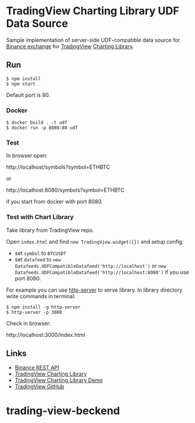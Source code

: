 # TradingView Charting Library UDF Data Source

Sample implementation of server-side UDF-compatible data source for [Binance exchange](https://www.binance.com/) for [TradingView](https://www.tradingview.com/) [Charting Library](https://www.tradingview.com/HTML5-stock-forex-bitcoin-charting-library/).

## Run

```
$ npm install
$ npm start
```

Default port is 80.

### Docker

```
$ docker build . -t udf
$ docker run -p 8080:80 udf
```

### Test

In browser open:

http://localhost/symbols?symbol=ETHBTC

or

http://localhost:8080/symbols?symbol=ETHBTC

if you start from docker with port 8080.

### Test with Chart Library

Take library from TradingView repo.

Open `index.html` and find `new TradingView.widget({})` and setup config:

- set `symbol` to `BTCUSDT`
- set `datafeed` to `new Datafeeds.UDFCompatibleDatafeed('http://localhost')` or `new Datafeeds.UDFCompatibleDatafeed('http://localhost:8080')` if you use port 8080.

For example you can use [http-server](https://www.npmjs.com/package/http-server) to serve library. In library directory write commands in terminal:

```
$ npm install -g http-server
$ http-server -p 3000
```

Check in browser:

http://localhost:3000/index.html

## Links

* [Binance REST API](https://github.com/binance-exchange/binance-official-api-docs)
* [TradingView Charting Library](https://www.tradingview.com/HTML5-stock-forex-bitcoin-charting-library/)
* [TradingView Charting Library Demo](https://charting-library.tradingview.com/)
* [TradingView GitHub](https://github.com/tradingview)
# trading-view-beckend
